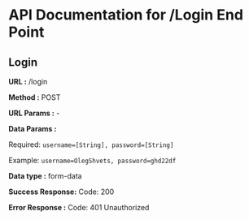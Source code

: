 # API Documentation for /Login End Point

## Login

**URL :** /login

**Method :** POST

**URL Params :** -

**Data Params :** 

Required: `username=[String], password=[String]`

Example: `username=OlegShvets, password=ghd22df`

**Data type :** form-data

**Success Response:** Code: 200

**Error Response :** Code: 401 Unauthorized
